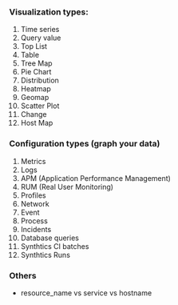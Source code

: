 ### Visualization types:
1. Time series
2. Query value
3. Top List
4. Table
5. Tree Map
6. Pie Chart
7. Distribution
8. Heatmap
9. Geomap
10. Scatter Plot
11. Change
12. Host Map

### Configuration types (graph your data)
1. Metrics
2. Logs
3. APM (Application Performance Management)
4. RUM (Real User Monitoring)
5. Profiles
6. Network
7. Event
8. Process
9. Incidents
10. Database queries
11. Synthtics CI batches
12. Synthtics Runs


### Others
- resource_name vs service vs hostname
